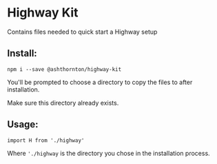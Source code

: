 # Highway Kit
Contains files needed to quick start a Highway setup

## Install:
`npm i --save @ashthornton/highway-kit`

You'll be prompted to choose a directory to copy the files to after installation.

Make sure this directory already exists.

## Usage:
`import H from './highway'`

Where `'./highway` is the directory you chose in the installation process.